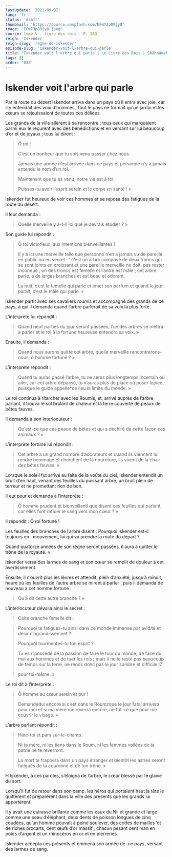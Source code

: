 ```yaml
---
lastUpdate: '2021-09-07'
lang: 'fr'
status: 'draft'
thumbnail: 'https://source.unsplash.com/EFm7JpD9jy8'
image: 'EFm7JpD9jy8.jpeg'
source: tome V - livre des rois - P. 183
reign: 'Iskender'
reign-slug: 'regne-de-iskender'
episode-slug: 'iskender-voit-l-arbre-qui-parle'
title: "Iskender voit l'arbre qui parle | Le Livre des Rois | Shâhnâmeh"
tags: []
order: '033'
---
```


<!-- LTeX: language=fr -->

# Iskender voit l'arbre qui parle

Par la route du désert Iskender arriva dans un pays où il entra avec joie, car il y entendait des voix d’hommes, Tout le pays ne formait qu’un jardin et les cœurs se réjouissaient de toutes ces délices.

Les grands de la ville allèrent à sa rencontre ; tous ceux qui marquaient parmi eux le reçurent avec des bénédictions et en versant sur lui beaucoup d’or et de joyaux ; tous lui dirent :

> Ô roi !
>
> C’est un bonheur que tu sois venu passer chez nous.
>
> Jamais une armée n’est arrivée dans ce pays et personne n’y a jamais entendu le nom d’un roi.
>
> Maintenant que tu es venu, notre vie est à toi.
>
> Puisses-tu avoir l’esprit serein et le corps en santé ! »

Iskender fut heureux de voir ces hommes et se reposa des fatigues de la route du désert.

Il leur demanda :

> Quelle merveille y a-t-il ici que je devrais étudier ? »

Son guide lui répondit :

> Ô roi victorieux, aux intentions bienveillantes !
>
> Il y a ici une merveille telle que personne n’en a jamais vu de pareille en public ou en secret : 
’ c’est un arbre composé de deux troncs qui se sont joints en croissant et une pareille merveille ne doit. pas rester inconnue ; un des troncs est femelle et l’antre est mâle ; cet arbre parle, a de larges branches et est beau et odorant.
>
> La nuit, c’est la femelle qui parle et émet son parfum et quand le jour parait, c’est le mâle qui parle. »

Iskender partit avec ses cavaliers roumis et accompagné des grands de ce pays, à qui il demanda quand l’arbre parlerait de sa voix la plus forte.

L’interprète lui répondit :

> Quand neuf parties du jour seront passées, l’un des arbres se mettra à parler et le roi à la fortune heureuse entendra sa voix. »

Ensuite, il demanda :

> Quand nous aurons quitté cet arbre, quelle merveille rencontrerons-nous, ô homme fortuné ? »

L’interprète répondit :

> Quand tu auras passé l’arbre, tu ne seras plus longtemps incertain où aller, car cet arbre dépassé, tu n’auras plus de place où poser lepied, puisque le guide appelle\*ce lieu la limite du monde. »

Le roi continua à ritarcher avec les Roumis, et, arrivé auprès de l’arbre parlant, il trouva le sol brûlant de chaleur et la terre couverte de peaux de bêtes fauves.

Il demanda à son interlocuteur :

> Qu’est-ce que ces peaux de bêtes et qui a déchiré de cette façon ces animaux ? »

L’interprète fortuné lui répondit :

> Cet arbre a un grand nombre d’adorateurs et quand ils viennent lui rendre hommage et cherchent de la nourriture, ils vivent de la chair des bêtes fauves. »

Lorsque le soleil fut arrivé au faîte de la voûte du ciel, Iskender entendit un bruit d’en haut, venant des feuilles du puissant arbre, un bruit plein de terreur et ne promettant rien de bon.

Il eut peur et demanda à l’interprète :

> Ô homme prudent et bienveillantl que disent ces feuilles qui parlent, car elles font refluer le sang vers mon cœur ? »

Il répundit : Ô roi fortuné !

Les feuilles des branches de l’arbre disent : Pourquoi Iskender est-il toujours en . mouvement, lui qui va prendre la route du départ ?

Quand quatorze années de son règne seront passées, il aura à quitter le trône de la royauté. »

Iskender versa des larmes de sang et son cœur se remplit de douleur à cet avertissement.

Ensuite, il n’ouvrit plus les lèvres et attendit, plein d’anxiété, jusqu’à minuit, heure où les feuilles de l’autre arbre se mirent à parler ; puis il demanda de nouveau à cet homme fortuné :

> Qu’a dit cette autre branche ? »

L’interlocuteur dévoila ainsi le secret :

> Celte branche femelle dit :

> Pourquoi te fatigues-tu ainsi dans ce monde immense par avidité et désir d’agrandissement ?
>
> Pourquoi tourmentes-tu ton esprit ?
>
> Tu es rrpossédé de la passion de faire le tour du monde, de faire du mal aux hommes et de tuer les rois ; mais il ne le reste pas beaucoup de temps sur la terre, ne rends donc pas le jour sombre et difficile l7
>
> pour toi-même. »

Le roi dit à l’interprète :

> Ô homme au cœur serein et pur !
>
> Demandedui encore si c’est dans le Roumzque le jour fatal arrivera pour moi et si ma mère me reverra encore, ne fût-ce que pour me couvrir le visage. »

L’arbre parlant répondit :

> Hâte-toi et pars sur-le-champ.
>
> Ni ta mère, ni les tiens dans le Roum, ni les femmes voilées de ta patrie ne te reverront.
>
> La mort te frappera dans un pays étranger et bientôt les astres seront fatigués de ta couronne et de ton trône. »

H Iskender, à ces paroles, s’éloigna de l’arbre, le cœur blessé par le glaive du sort.

Lorsqu’il fut de retour dans son camp, les héros qui portaient haut la tête le quittèrent et préparèrent dans la ville des présents que les grands lui apportèrent.

Il y avait une cuirasse brillante comme les eaux du Nil et grande et large comme une peau d’éléphant, deux dents de poisson longues de cinq coudées, qu’un homme pouvait à peine soulever, des cottes de mailles ’et de riches brocarts, cent œufs d’or massif ; chacun pesant cent man en poids d’argent et un rhinocéros en or et en pierreries.

Iskender accepta ces présents et emmena son armée de .ce pays, versant des larmes de sang.
